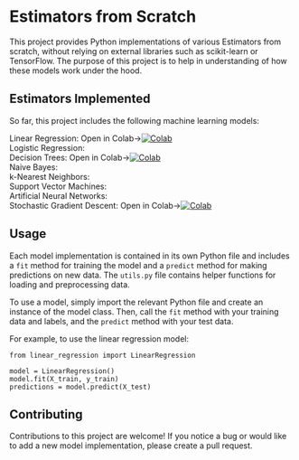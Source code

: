 

# **Estimators from Scratch**
This project provides Python implementations of various Estimators from scratch, without relying on external libraries such as scikit-learn or TensorFlow. The purpose of this project is to help in understanding of how these models work under the hood.

## Estimators Implemented
So far, this project includes the following machine learning models:

Linear Regression: Open in Colab->[![Colab](https://upload.wikimedia.org/wikipedia/commons/thumb/d/d0/Google_Colaboratory_SVG_Logo.svg/32px-Google_Colaboratory_SVG_Logo.svg.png)](https://colab.research.google.com/drive/1hYe7LsNkZaODpGAQlEgLeCc5aBYSWrxo?usp=sharing)
<br>
Logistic Regression: 
<br>
Decision Trees: Open in Colab->[![Colab](https://upload.wikimedia.org/wikipedia/commons/thumb/d/d0/Google_Colaboratory_SVG_Logo.svg/32px-Google_Colaboratory_SVG_Logo.svg.png)](https://colab.research.google.com/drive/17CN_GwgMRPQBNEDd-kvL2VVa_EeYBX2K?usp=sharing)
<br>
Naive Bayes: 
<br>
k-Nearest Neighbors: 
<br>
Support Vector Machines: 
<br>
Artificial Neural Networks: 
<br>
Stochastic Gradient Descent: Open in Colab->[![Colab](https://upload.wikimedia.org/wikipedia/commons/thumb/d/d0/Google_Colaboratory_SVG_Logo.svg/32px-Google_Colaboratory_SVG_Logo.svg.png)](https://colab.research.google.com/drive/15qgScy7xpwhuWwLLBe0bDl--KLqJQjT6?usp=sharing)

## Usage
Each model implementation is contained in its own Python file and includes a `fit` method for training the model and a `predict` method for making predictions on new data. The `utils.py` file contains helper functions for loading and preprocessing data.

To use a model, simply import the relevant Python file and create an instance of the model class. Then, call the `fit` method with your training data and labels, and the `predict` method with your test data.

For example, to use the linear regression model:

```
from linear_regression import LinearRegression

model = LinearRegression()
model.fit(X_train, y_train)
predictions = model.predict(X_test)
```

## Contributing
Contributions to this project are welcome! If you notice a bug or would like to add a new model implementation, please create a pull request.









